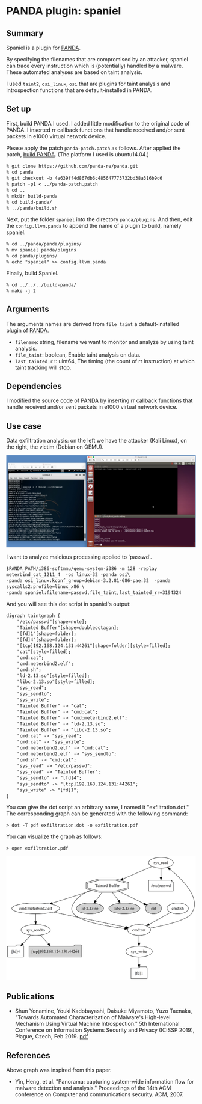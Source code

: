 # PANDA plugin: spaniel

Summary
-------
Spaniel is a plugin for [PANDA](https://github.com/panda-re/panda).

By specifying the filenames that are compromised by an attacker, spaniel can trace every instruction which is (potentially) handled by a malware. These automated analyses are based on taint analysis.

I used `taint2`, `osi_linux`, `osi` that are plugins for taint analysis and introspection functions that are default-installed in PANDA.


Set up
-------

First, build PANDA I used.
I added little modification to the original code of PANDA. I inserted rr callback functions that handle received and/or sent packets in e1000 virtual network device.


Please apply the patch `panda-patch.patch` as follows.
After applied the patch, [build PANDA](https://github.com/panda-re/panda). 
(The platform I used is ubuntu14.04.)

    % git clone https://github.com/panda-re/panda.git
    % cd panda
    % git checkout -b 4e639ff4d867db6c485647773732bd38a316b9d6
    % patch -p1 < ../panda-patch.patch
    % cd ..
    % mkdir build-panda
    % cd build-panda/
    % ../panda/build.sh


Next, put the folder `spaniel` into the directory `panda/plugins`. And then, edit the `config.llvm.panda` to append the name of a plugin to build, namely spaniel.

    % cd ../panda/panda/plugins/
    % mv spaniel panda/plugins
    % cd panda/plugins/
    % echo "spaniel" >> config.llvm.panda
    
Finally, build Spaniel.
    
    % cd ../../../build-panda/
    % make -j 2



Arguments
---------
The arguments names are derived from `file_taint` a default-installed plugin of [PANDA](https://github.com/panda-re/panda).

* `filename`: string, filename we want to monitor and analyze by using taint analysis.
* `file_taint`: boolean, Enable taint analysis on data.
* `last_tainted_rr`: uint64, The timing (the count of rr instruction) at which taint tracking will stop.

Dependencies
------------
I modified the source code of [PANDA](https://github.com/panda-re/panda) by inserting rr callback functions that handle received and/or sent packets in e1000 virtual network device.

Use case
-------

Data exfiltration analysis: on the left we have the attacker (Kali Linux), on the right, the victim (Debian on QEMU).

![Record file exfiltration by attacker](docs/images/exfiltration_cat.png)


I want to analyze malcious processing applied to 'passwd'.

	$PANDA_PATH/i386-softmmu/qemu-system-i386 -m 128 -replay meterbind_cat_1211_4  -os linux-32 -panda osi\
    -panda osi_linux:kconf_group=debian-3.2.81-686-pae:32  -panda syscalls2:profile=linux_x86 \
    -panda spaniel:filename=passwd,file_taint,last_tainted_rr=3194324

And you will see this dot script in spaniel's output:

    digraph taintgraph {
        "/etc/passwd"[shape=note];
        "Tainted Buffer"[shape=doubleoctagon];
        "[fd]1"[shape=folder];
        "[fd]4"[shape=folder];
        "[tcp]192.168.124.131:44261"[shape=folder][style=filled];
        "cat"[style=filled];
        "cmd:cat";
        "cmd:meterbind2.elf";
        "cmd:sh";
        "ld-2.13.so"[style=filled];
        "libc-2.13.so"[style=filled];
        "sys_read";
        "sys_sendto";
        "sys_write";
        "Tainted Buffer" -> "cat";
        "Tainted Buffer" -> "cmd:cat";
        "Tainted Buffer" -> "cmd:meterbind2.elf";
        "Tainted Buffer" -> "ld-2.13.so";
        "Tainted Buffer" -> "libc-2.13.so";
        "cmd:cat" -> "sys_read";
        "cmd:cat" -> "sys_write";
        "cmd:meterbind2.elf" -> "cmd:cat";
        "cmd:meterbind2.elf" -> "sys_sendto";
        "cmd:sh" -> "cmd:cat";
        "sys_read" -> "/etc/passwd";
        "sys_read" -> "Tainted Buffer";
        "sys_sendto" -> "[fd]4";
        "sys_sendto" -> "[tcp]192.168.124.131:44261";
        "sys_write" -> "[fd]1";
    }

You can give the dot script an arbitrary name, I named it "exfiltration.dot." The corresponding graph can be generated with the following command:

	> dot -T pdf exfiltration.dot -o exfiltration.pdf

You can visualize the graph as follows:

	> open exfiltration.pdf

![Graph Visualization](docs/images/taint_graph.png)



Publications
-------

* Shun Yonamine, Youki Kadobayashi, Daisuke Miyamoto, Yuzo Taenaka, "Towards Automated Characterization of Malware's High-level Mechanism Using Virtual Machine Introspection." 5th International Conference on Information Systems Security and Privacy (ICISSP 2019), Plague, Czech, Feb 2019. [pdf](http://www.insticc.org/Primoris/Resources/PaperPdf.ashx?idPaper=74055)



References
-------
Above graph was inspired from this paper.

* Yin, Heng, et al. "Panorama: capturing system-wide information flow for malware detection and analysis." Proceedings of the 14th ACM conference on Computer and communications security. ACM, 2007.

